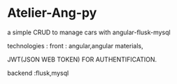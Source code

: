 # Atelier-Ang-py
a simple CRUD to manage cars with angular-flusk-mysql

technologies : front : angular,angular materials,

JWT(JSON WEB TOKEN) FOR AUTHENTIFICATION. 

backend :flusk,mysql
